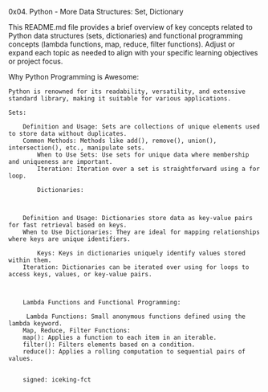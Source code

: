 0x04. Python - More Data Structures: Set, Dictionary

This README.md file provides a brief overview of key concepts related to Python data structures (sets, dictionaries) and functional programming concepts (lambda functions, map, reduce, filter functions). Adjust or expand each topic as needed to align with your specific learning objectives or project focus.


Why Python Programming is Awesome:

    Python is renowned for its readability, versatility, and extensive standard library, making it suitable for various applications.

    Sets:

        Definition and Usage: Sets are collections of unique elements used to store data without duplicates.
	    Common Methods: Methods like add(), remove(), union(), intersection(), etc., manipulate sets.
	        When to Use Sets: Use sets for unique data where membership and uniqueness are important.
		    Iteration: Iteration over a set is straightforward using a for loop.

		    Dictionaries:

		       

        Definition and Usage: Dictionaries store data as key-value pairs for fast retrieval based on keys.
		When to Use Dictionaries: They are ideal for mapping relationships where keys are unique identifiers.
			
            Keys: Keys in dictionaries uniquely identify values stored within them.
		Iteration: Dictionaries can be iterated over using for loops to access keys, values, or key-value pairs.

				    

        Lambda Functions and Functional Programming:

		 Lambda Functions: Small anonymous functions defined using the lambda keyword.
		Map, Reduce, Filter Functions:
		map(): Applies a function to each item in an iterable.
		filter(): Filters elements based on a condition.
		reduce(): Applies a rolling computation to sequential pairs of values.


        signed: iceking-fct
